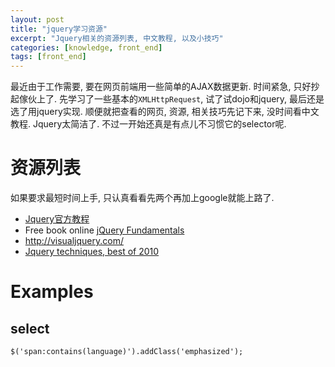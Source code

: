 ```yaml
---
layout: post
title: "jquery学习资源"
excerpt: "Jquery相关的资源列表, 中文教程, 以及小技巧"
categories: [knowledge, front_end]
tags: [front_end]
---
```


最近由于工作需要, 要在网页前端用一些简单的AJAX数据更新. 时间紧急, 只好抄起傢伙上了. 先学习了一些基本的`XMLHttpRequest`, 试了试dojo和jquery, 最后还是选了用jquery实现. 顺便就把查看的网页, 资源, 相关技巧先记下来, 没时间看中文教程. Jquery太简洁了. 不过一开始还真是有点儿不习惯它的selector呢. 


资源列表
=========
如果要求最短时间上手, 只认真看看先两个再加上google就能上路了. 

* [Jquery官方教程](http://docs.jquery.com/Tutorials:Getting_Started_with_jQuery)
* Free book online [jQuery Fundamentals](http://www.rebeccamurphey.com/jqfundamentals/book/release/html/)
* <http://visualjquery.com/> 
* [Jquery techniques, best of 2010](http://www.smashingapps.com/2010/12/20/absolutely-amazing-techniques-to-create-eye-catching-websites-with-jquery-best-of-2010.html)

Examples
==========
select
--------

    $('span:contains(language)').addClass('emphasized');

